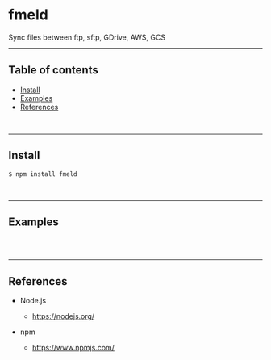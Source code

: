 
# fmeld

Sync files between ftp, sftp, GDrive, AWS, GCS

---------------------------------------------------------------------
## Table of contents

* [Install](#install)
* [Examples](#examples)
* [References](#references)

&nbsp;


---------------------------------------------------------------------
## Install

    $ npm install fmeld

&nbsp;


---------------------------------------------------------------------
## Examples

``` javascript


```

&nbsp;


---------------------------------------------------------------------
## References

- Node.js
    - https://nodejs.org/

- npm
    - https://www.npmjs.com/
